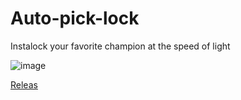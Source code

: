# Auto-pick-lock

Instalock your favorite champion at the speed of light

![image](https://github.com/GnuhViet/auto-pick-lock/assets/34486659/e64c2f06-0340-4588-8c11-d6536856678e)

[Releas](https://github.com/GnuhViet/auto-pick-lock/releases/tag/auto-pick-lock)
